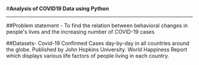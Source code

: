 #**Analysis of COVID19 Data using Python**


---
##Problem statement -
To find the relation between behavioral changes in people's lives and the increasing number of COVID-19 cases

##Datasets-
Covid-19 Confirmed Cases day-by-day in all countries around the globe. Published by John Hopkins University.
World Happiness Report which displays various life factors of people living in each country.
